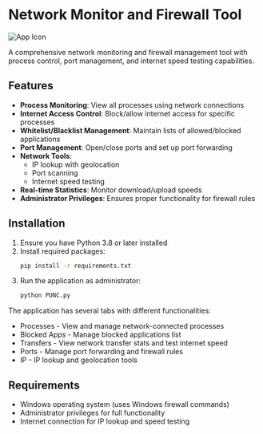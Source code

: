 # Network Monitor and Firewall Tool

![App Icon](icon.ico)

A comprehensive network monitoring and firewall management tool with process control, port management, and internet speed testing capabilities.

## Features

- **Process Monitoring**: View all processes using network connections
- **Internet Access Control**: Block/allow internet access for specific processes
- **Whitelist/Blacklist Management**: Maintain lists of allowed/blocked applications
- **Port Management**: Open/close ports and set up port forwarding
- **Network Tools**: 
  - IP lookup with geolocation
  - Port scanning
  - Internet speed testing
- **Real-time Statistics**: Monitor download/upload speeds
- **Administrator Privileges**: Ensures proper functionality for firewall rules

## Installation

1. Ensure you have Python 3.8 or later installed
2. Install required packages:
   ```bash
   pip install -r requirements.txt

3. Run the application as administrator:
   ```bash
   python PUNC.py


The application has several tabs with different functionalities:
- Processes - View and manage network-connected processes
- Blocked Apps - Manage blocked applications list
- Transfers - View network transfer stats and test internet speed
- Ports - Manage port forwarding and firewall rules
- IP - IP lookup and geolocation tools

## Requirements
- Windows operating system (uses Windows firewall commands)
- Administrator privileges for full functionality
- Internet connection for IP lookup and speed testing
	

